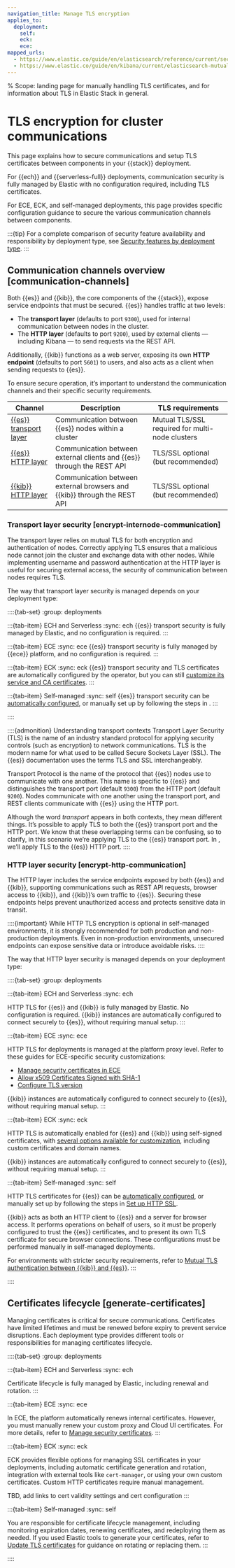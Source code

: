 ```yaml
---
navigation_title: Manage TLS encryption
applies_to:
  deployment:
    self:
    eck:
    ece:
mapped_urls:
  - https://www.elastic.co/guide/en/elasticsearch/reference/current/security-basic-setup.html
  - https://www.elastic.co/guide/en/kibana/current/elasticsearch-mutual-tls.html
---
```


% Scope: landing page for manually handling TLS certificates, and for information about TLS in Elastic Stack in general.
# TLS encryption for cluster communications

This page explains how to secure communications and setup TLS certificates between components in your {{stack}} deployment.

For {{ech}} and {{serverless-full}} deployments, communication security is fully managed by Elastic with no configuration required, including TLS certificates.

For ECE, ECK, and self-managed deployments, this page provides specific configuration guidance to secure the various communication channels between components.

:::{tip}
For a complete comparison of security feature availability and responsibility by deployment type, see [Security features by deployment type](/deploy-manage/security.md#comparison-table).
:::

## Communication channels overview [communication-channels]

Both {{es}} and {{kib}}, the core components of the {{stack}}, expose service endpoints that must be secured. {{es}} handles traffic at two levels:
* The **transport layer** (defaults to port `9300`), used for internal communication between nodes in the cluster.
* The **HTTP layer** (defaults to port `9200`), used by external clients — including Kibana — to send requests via the REST API.

Additionally, {{kib}} functions as a web server, exposing its own **HTTP endpoint** (defaults to port `5601`) to users, and also acts as a client when sending requests to {{es}}.

To ensure secure operation, it’s important to understand the communication channels and their specific security requirements.

| **Channel** | **Description** | **TLS requirements** |
|-------------|-----------------|--------------------|
| [{{es}} transport layer](#encrypt-internode-communication) | Communication between {{es}} nodes within a cluster | Mutual TLS/SSL required for multi-node clusters |
| [{{es}} HTTP layer](#encrypt-http-communication) | Communication between external clients and {{es}} through the REST API | TLS/SSL optional (but recommended) |
| [{{kib}} HTTP layer](#encrypt-http-communication) | Communication between external browsers and {{kib}} through the REST API | TLS/SSL optional (but recommended) |

### Transport layer security [encrypt-internode-communication]

The transport layer relies on mutual TLS for both encryption and authentication of nodes. Correctly applying TLS ensures that a malicious node cannot join the cluster and exchange data with other nodes. While implementing username and password authentication at the HTTP layer is useful for securing external access, the security of communication between nodes requires TLS.

The way that transport layer security is managed depends on your deployment type:

::::{tab-set}
:group: deployments

:::{tab-item} ECH and Serverless
:sync: ech
{{es}} transport security is fully managed by Elastic, and no configuration is required.
:::

:::{tab-item} ECE
:sync: ece
{{es}} transport security is fully managed by {{ece}} platform, and no configuration is required.
:::

:::{tab-item} ECK
:sync: eck
{{es}} transport security and TLS certificates are automatically configured by the operator, but you can still [customize its service and CA certificates](/deploy-manage/security/k8s-transport-settings.md).
:::

:::{tab-item} Self-managed
:sync: self
{{es}} transport security can be [automatically configured](self-auto-setup.md), or manually set up by following the steps in [](set-up-basic-security.md).
:::

::::

::::{admonition} Understanding transport contexts
Transport Layer Security (TLS) is the name of an industry standard protocol for applying security controls (such as encryption) to network communications. TLS is the modern name for what used to be called Secure Sockets Layer (SSL). The {{es}} documentation uses the terms TLS and SSL interchangeably.

Transport Protocol is the name of the protocol that {{es}} nodes use to communicate with one another. This name is specific to {{es}} and distinguishes the transport port (default `9300`) from the HTTP port (default `9200`). Nodes communicate with one another using the transport port, and REST clients communicate with {{es}} using the HTTP port.

Although the word *transport* appears in both contexts, they mean different things. It’s possible to apply TLS to both the {{es}} transport port and the HTTP port. We know that these overlapping terms can be confusing, so to clarify, in this scenario we’re applying TLS to the {{es}} transport port. In [](./set-up-basic-security-plus-https.md), we’ll apply TLS to the {{es}} HTTP port.
::::



### HTTP layer security [encrypt-http-communication]

The HTTP layer includes the service endpoints exposed by both {{es}} and {{kib}}, supporting communications such as REST API requests, browser access to {{kib}}, and {{kib}}’s own traffic to {{es}}. Securing these endpoints helps prevent unauthorized access and protects sensitive data in transit.

::::{important}
While HTTP TLS encryption is optional in self-managed environments, it is strongly recommended for both production and non-production deployments. Even in non-production environments, unsecured endpoints can expose sensitive data or introduce avoidable risks.
::::

The way that HTTP layer security is managed depends on your deployment type:

::::{tab-set}
:group: deployments

:::{tab-item} ECH and Serverless
:sync: ech

HTTP TLS for {{es}} and {{kib}} is fully managed by Elastic. No configuration is required.
{{kib}} instances are automatically configured to connect securely to {{es}}, without requiring manual setup.
:::

:::{tab-item} ECE
:sync: ece

HTTP TLS for deployments is managed at the platform proxy level. Refer to these guides for ECE-specific security customizations:
* [Manage security certificates in ECE](./secure-your-elastic-cloud-enterprise-installation/manage-security-certificates.md)
* [Allow x509 Certificates Signed with SHA-1](./secure-your-elastic-cloud-enterprise-installation/allow-x509-certificates-signed-with-sha-1.md)
* [Configure TLS version](./secure-your-elastic-cloud-enterprise-installation/configure-tls-version.md)

{{kib}} instances are automatically configured to connect securely to {{es}}, without requiring manual setup.
:::

:::{tab-item} ECK
:sync: eck

HTTP TLS is automatically enabled for {{es}} and {{kib}} using self-signed certificates, with [several options available for customization](./k8s-https-settings.md), including custom certificates and domain names.

{{kib}} instances are automatically configured to connect securely to {{es}}, without requiring manual setup.
:::

:::{tab-item} Self-managed
:sync: self

HTTP TLS certificates for {{es}} can be [automatically configured](self-auto-setup.md), or manually set up by following the steps in [Set up HTTP SSL](./set-up-basic-security-plus-https.md).

{{kib}} acts as both an HTTP client to {{es}} and a server for browser access. It performs operations on behalf of users, so it must be properly configured to trust the {{es}} certificates, and to present its own TLS certificate for secure browser connections. These configurations must be performed manually in self-managed deployments.

For environments with stricter security requirements, refer to [Mutual TLS authentication between {{kib}} and {{es}}](./kibana-es-mutual-tls.md).
:::

::::

## Certificates lifecycle [generate-certificates]

Managing certificates is critical for secure communications. Certificates have limited lifetimes and must be renewed before expiry to prevent service disruptions. Each deployment type provides different tools or responsibilities for managing certificates lifecycle.

::::{tab-set}
:group: deployments

:::{tab-item} ECH and Serverless
:sync: ech

Certificate lifecycle is fully managed by Elastic, including renewal and rotation.
:::

:::{tab-item} ECE
:sync: ece

In ECE, the platform automatically renews internal certificates. However, you must manually renew your custom proxy and Cloud UI certificates. For more details, refer to [Manage security certificates](secure-your-elastic-cloud-enterprise-installation/manage-security-certificates.md).
:::

:::{tab-item} ECK
:sync: eck

ECK provides flexible options for managing SSL certificates in your deployments, including automatic certificate generation and rotation, integration with external tools like `cert-manager`, or using your own custom certificates. Custom HTTP certificates require manual management.

TBD, add links to cert validity settings and cert configuration
:::

:::{tab-item} Self-managed
:sync: self

You are responsible for certificate lifecycle management, including monitoring expiration dates, renewing certificates, and redeploying them as needed. If you used Elastic tools to generate your certificates, refer to [Update TLS certificates](./updating-certificates.md) for guidance on rotating or replacing them.
:::

::::
